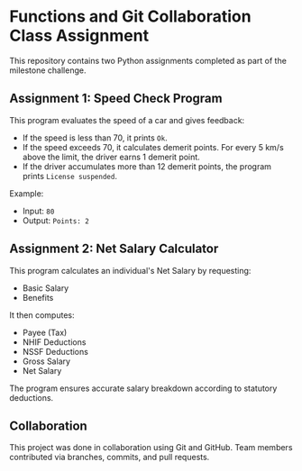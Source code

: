 # Functions and Git Collaboration Class Assignment

This repository contains two Python assignments completed as part of the milestone challenge.

## Assignment 1: Speed Check Program

This program evaluates the speed of a car and gives feedback:
- If the speed is less than 70, it prints `Ok`.
- If the speed exceeds 70, it calculates demerit points. For every 5 km/s above the limit, the driver earns 1 demerit point.
- If the driver accumulates more than 12 demerit points, the program prints `License suspended`.

Example:
- Input: `80`
- Output: `Points: 2`


## Assignment 2: Net Salary Calculator

This program calculates an individual's Net Salary by requesting:
- Basic Salary
- Benefits

It then computes:
- Payee (Tax)
- NHIF Deductions
- NSSF Deductions
- Gross Salary
- Net Salary

The program ensures accurate salary breakdown according to statutory deductions.

## Collaboration

This project was done in collaboration using Git and GitHub. Team members contributed via branches, commits, and pull requests.
